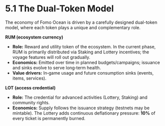 
# 5.1 The Dual-Token Model

 
The economy of Fomo Ocean is driven by a carefully designed dual-token model, where each token plays a unique and complementary role.

 

**RUM (ecosystem currency)**
* **Role:** Reward and utility token of the ecosystem. In the current phase, RUM is primarily distributed via Staking and Lottery incentives; the voyage features will roll out gradually.
* **Economics:** Emitted over time in planned budgets/campaigns; issuance and sinks evolve to serve long‑term health.
* **Value drivers:** In‑game usage and future consumption sinks (events, items, services).

**LOT (access credential)**
* **Role:** The credential for advanced activities (Lottery, Staking) and community rights.
* **Economics:** Supply follows the issuance strategy (testnets may be mintable). The Lottery adds continuous deflationary pressure: **10%** of every ticket is permanently burned.

